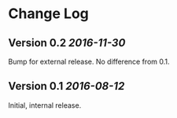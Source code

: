 Change Log
==========

Version 0.2 *2016-11-30*
----------------------------
Bump for external release. No difference from 0.1.

Version 0.1 *2016-08-12*
----------------------------
Initial, internal release.
